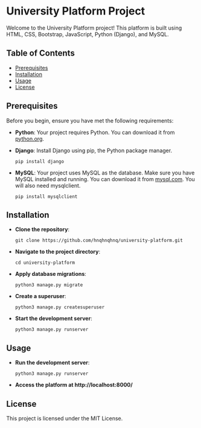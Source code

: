 # University Platform Project

Welcome to the University Platform project! This platform is built using HTML, CSS, Bootstrap, JavaScript, Python (Django), and MySQL.

## Table of Contents

- [Prerequisites](#prerequisites)
- [Installation](#installation)
- [Usage](#usage)
- [License](#license)

## Prerequisites

Before you begin, ensure you have met the following requirements:

- **Python**: Your project requires Python. You can download it from [python.org](https://www.python.org/downloads/).

- **Django**: Install Django using pip, the Python package manager.
  ```
  pip install django
  ```

- **MySQL**: Your project uses MySQL as the database. Make sure you have MySQL installed and running. You can download it from [mysql.com](https://www.mysql.com/). You will also need mysqlclient.
  ```
  pip install mysqlclient
  ```
  
## Installation

- **Clone the repository**:
  ```
  git clone https://github.com/hnqhnqhnq/university-platform.git
  ```

- **Navigate to the project directory**:
  ```
  cd university-platform
  ```

- **Apply database migrations**:
  ```
  python3 manage.py migrate
  ```
  
- **Create a superuser**:
  ```
  python3 manage.py createsuperuser
  ```

- **Start the development server**:
  ``` 
  python3 manage.py runserver
  ```

## Usage

- **Run the development server**:
  ```
  python3 manage.py runserver
  ```
  
- **Access the platform at http://localhost:8000/**

## License

This project is licensed under the MIT License.
